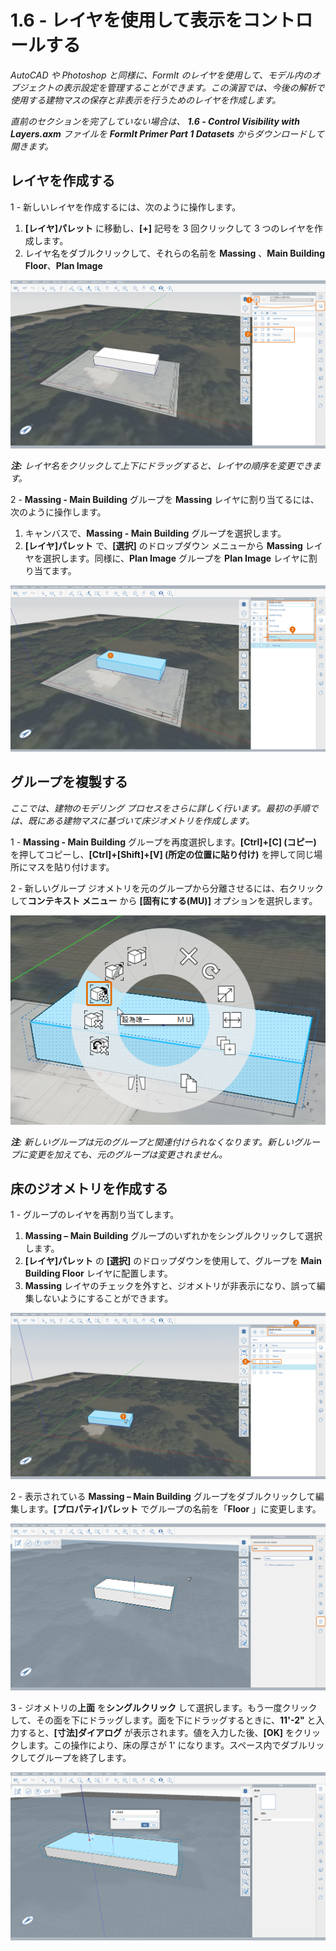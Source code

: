 # 1.6 - レイヤを使用して表示をコントロールする

_AutoCAD や Photoshop と同様に、FormIt のレイヤを使用して、モデル内のオブジェクトの表示設定を管理することができます。この演習では、今後の解析で使用する建物マスの保存と非表示を行うためのレイヤを作成します。_

_直前のセクションを完了していない場合は、_ _**1.6 - Control Visibility with Layers.axm**_ _ファイルを_ _**FormIt Primer Part 1 Datasets** からダウンロードして開きます。_

## **レイヤを作成する**

1 - 新しいレイヤを作成するには、次のように操作します。

1. **[レイヤ]パレット** に移動し、**[+]** 記号を 3 回クリックして 3 つのレイヤを作成します。
2. レイヤ名をダブルクリックして、それらの名前を **Massing** 、**Main Building Floor**、**Plan Image**

![](<../../.gitbook/assets/0 (20).png>)

_**注:**_ _レイヤ名をクリックして上下にドラッグすると、レイヤの順序を変更できます。_

2 - **Massing - Main Building** グループを **Massing** レイヤに割り当てるには、次のように操作します。

1. キャンバスで、**Massing - Main Building** グループを選択します。
2. **[レイヤ]パレット** で、**[選択]** のドロップダウン メニューから **Massing** レイヤを選択します。同様に、**Plan Image** グループを **Plan Image** レイヤに割り当てます。

![](<../../.gitbook/assets/1 (13) (1).png>)

## **グループを複製する**

_ここでは、建物のモデリング プロセスをさらに詳しく行います。最初の手順では、既にある建物マスに基づいて床ジオメトリを作成します。_

1 - **Massing - Main Building** グループを再度選択します。**[Ctrl]+[C] (コピー)** を押してコピーし、**[Ctrl]+[Shift]+[V] (所定の位置に貼り付け)** を押して同じ場所にマスを貼り付けます。

2 - 新しいグループ ジオメトリを元のグループから分離させるには、右クリックして**コンテキスト メニュー** から **[固有にする(MU)]** オプションを選択します。

![](<../../.gitbook/assets/2 (18).png>)

_**注**: 新しいグループは元のグループと関連付けられなくなります。新しいグループに変更を加えても、元のグループは変更されません。_

## **床のジオメトリを作成する**

1 - グループのレイヤを再割り当てします。

1. **Massing – Main Building** グループのいずれかをシングルクリックして選択します。
2. **[レイヤ]パレット** の **[選択]** のドロップダウンを使用して、グループを **Main Building Floor** レイヤに配置します。
3. **Massing** レイヤのチェックを外すと、ジオメトリが非表示になり、誤って編集しないようにすることができます。

![](<../../.gitbook/assets/3 (18) (1).png>)

2 - 表示されている **Massing – Main Building** グループをダブルクリックして編集します。**[プロパティ]パレット** でグループの名前を「**Floor** 」に変更します。

![](<../../.gitbook/assets/4 (12) (1).png>)

3 - ジオメトリの**上面** を**シングルクリック** して選択します。もう一度クリックして、その面を下にドラッグします。面を下にドラッグするときに、**11'-2"** と入力すると、**[寸法]ダイアログ** が表示されます。値を入力した後、**[OK]** をクリックします。この操作により、床の厚さが 1' になります。スペース内でダブルリックしてグループを終了します。

![](<../../.gitbook/assets/5 (10).png>)
